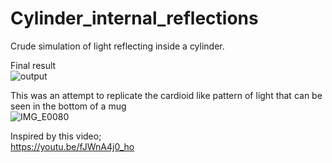 # Cylinder_internal_reflections
Crude simulation of light reflecting inside a cylinder.

Final result <br>
![output](https://user-images.githubusercontent.com/81043910/145638121-266a4fba-daf5-422f-8791-c5e4a3176f1f.png)

This was an attempt to replicate the cardioid like pattern of light that can be seen in the bottom of a mug <br>
![IMG_E0080](https://user-images.githubusercontent.com/81043910/145637707-dda75c07-80a7-4acd-b227-8aa9a3ebdb48.JPG)

Inspired by this video; <br>
https://youtu.be/fJWnA4j0_ho

